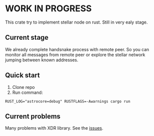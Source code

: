# WORK IN PROGRESS
This crate try to implement stellar node on rust. Still in very ealy stage.

## Current stage
We already complete handsnake process with remote peer. So you can monitor all messages from remote peer or explore the stellar network jumping between known addresses.

## Quick start

1. Clone repo
2. Run command:
```
RUST_LOG="astrocore=debug" RUSTFLAGS=-Awarnings cargo run
```

## Current problems

Many problems with XDR library. See the [issues](https://github.com/Arkweid/stellar-explorer-rust/issues).
